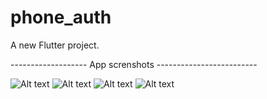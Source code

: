 # phone_auth

A new Flutter project.


-------------------  App screnshots  -------------------------

![Alt text](verification1-1.jpeg) ![Alt text](verification2-2.jpeg) ![Alt text](verification2-1.jpeg) ![Alt text](verification1-2.jpeg)